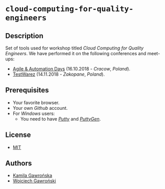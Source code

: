 # `cloud-computing-for-quality-engineers`

## Description

Set of tools used for workshop titled *Cloud Computing for Quality Engineers*. We have performed it on the following conferences and meet-ups:

- [Agile & Automation Days](http://aadays.pl/speakers/kamila-gawronska/) (16.10.2018 - *Cracow*, *Poland*).
- [TestWarez](https://www.testwarez.pl/warsztat14-en/) (14.11.2018 - *Zakopane*, *Poland*).

## Prerequisites

- Your favorite browser.
- Your own *Github* account.
- For *Windows* users:
  - You need to have [*Putty*](https://the.earth.li/~sgtatham/putty/latest/w64/putty-64bit-0.70-installer.msi) and [*PuttyGen*](https://the.earth.li/~sgtatham/putty/latest/w64/puttygen.exe).

## License

- [MIT](LICENSE.md)

## Authors

- [Kamila Gawrońska](mailto:kgawronska@white-rook.pl)
- [Wojciech Gawroński](mailto:wgawronski@white-rook.pl)
